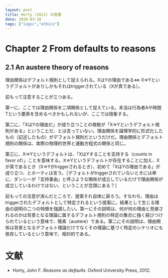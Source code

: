 ```yaml
---
layout: post
title: Horty (2012) の覚書
date: 2020-03-28
tags: ["logic","ethics"]
---
```


# Chapter 2 From defaults to reasons
## 2.1 An austere theory of reasons
理由関係はデフォルト規則として捉えられる。XはYの理由である⇔ X⇒Yというデフォルトがありしかもそれはtriggerされている（Xが真である）。

前もって注意することが三つある。

第一に、ここでは理由関係を二項関係として捉えている。本当は行為者Aや時間Tという要素を含めるべきかもしれないが、ここでは捨象する。

第二に、「XはYの理由だ」が成り立つことの根拠が「X⇒Yというデフォルト規則がある」ということだ、とは言っていない。理由関係を論理学的に形式化したもの（記述したもの）がデフォルト規則だというだけだ。理由関係とデフォルト規則の関係は、実際の物理的世界と運動方程式の関係と同じ。

第三に、X⇒Yというデフォルトは、「XはYすることを支持する（counts in favor of）」ことを意味する。X⇒Yというデフォルトが存在することに加え、Xが真であるとき（X⇒Yがtriggerされるとき）、初めて「XはYの理由である」が成り立つ、とホーティは言う。［デフォルトがtriggerされていないときには単に、ダンシーが「支持事由」と呼ぶような関係が成立しているだけで理由関係が成立しているわけではない、ということが念頭にある？］

前もっての注意が済んだところで、提案それ自体に戻ろう。すなわち、理由はtriggerされたデフォルトとして特定されるという提案に。結果として生じる理由の説明の二つの特徴を強調したい。第一にその説明は、何が何の理由と見做されるのかは背景となる理論に属するデフォルト規則の特定の集合に強く結びつけられているという意味で、簡素（austere）である。第二にその説明は、理由関係は背景となるデフォルト理論だけでなくその理論に基づく特定のシナリオにも依存しているという意味で、相対的である。

# 文献
- Horty, John F. *Reasons as defaults*. Oxford University Press, 2012.
